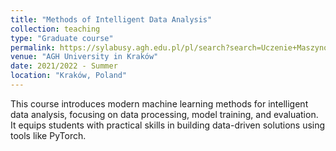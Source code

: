 ```yaml
---
title: "Methods of Intelligent Data Analysis"
collection: teaching
type: "Graduate course"
permalink: https://sylabusy.agh.edu.pl/pl/search?search=Uczenie+Maszynowe&mode=1&matching=1&academic_year=17&study_level=0&study_form=0
venue: "AGH University in Kraków"
date: 2021/2022 - Summer
location: "Kraków, Poland"
---
```

This course introduces modern machine learning methods for intelligent data analysis, focusing on data processing, model training, and evaluation. It equips students with practical skills in building data-driven solutions using tools like PyTorch.